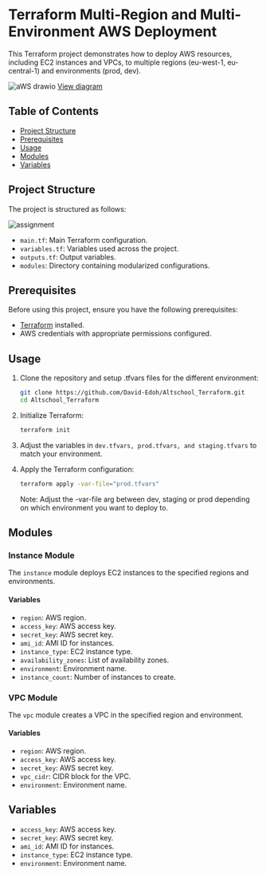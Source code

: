 # Terraform Multi-Region and Multi-Environment AWS Deployment

This Terraform project demonstrates how to deploy AWS resources, including EC2 instances and VPCs, to multiple regions (eu-west-1, eu-central-1) and environments (prod, dev).

![aWS drawio](https://github.com/David-Edoh/Altschool_Terraform/assets/45123163/ddd2bd2c-62f7-4272-b718-239b13786a1c)
[View diagram](https://viewer.diagrams.net/?tags=%7B%7D&highlight=0000ff&edit=_blank&layers=1&nav=1#G1hb5B6hp52HbrsYn4fg3WTLNW3uvpA_Gw)

## Table of Contents

- [Project Structure](#project-structure)
- [Prerequisites](#prerequisites)
- [Usage](#usage)
- [Modules](#modules)
- [Variables](#variables)

## Project Structure

The project is structured as follows:


![assignment](https://github.com/David-Edoh/Altschool_Terraform/assets/45123163/0f3ad1ae-f347-4157-b3db-916982b7e535)


- `main.tf`: Main Terraform configuration.
- `variables.tf`: Variables used across the project.
- `outputs.tf`: Output variables.
- `modules`: Directory containing modularized configurations.

## Prerequisites

Before using this project, ensure you have the following prerequisites:

- [Terraform](https://www.terraform.io/) installed.
- AWS credentials with appropriate permissions configured.

## Usage

1. Clone the repository and setup .tfvars files for the different environment:

    ```bash
    git clone https://github.com/David-Edoh/Altschool_Terraform.git
    cd Altschool_Terraform
    ```

2. Initialize Terraform:

    ```bash
    terraform init
    ```

3. Adjust the variables in `dev.tfvars, prod.tfvars, and staging.tfvars` to match your environment.

4. Apply the Terraform configuration:

    ```bash
    terraform apply -var-file="prod.tfvars"
    ```
    Note: Adjust the -var-file arg between dev, staging or prod depending on which environment you want to deploy to.

## Modules

### Instance Module

The `instance` module deploys EC2 instances to the specified regions and environments.

#### Variables

- `region`: AWS region.
- `access_key`: AWS access key.
- `secret_key`: AWS secret key.
- `ami_id`: AMI ID for instances.
- `instance_type`: EC2 instance type.
- `availability_zones`: List of availability zones.
- `environment`: Environment name.
- `instance_count`: Number of instances to create.

### VPC Module

The `vpc` module creates a VPC in the specified region and environment.

#### Variables

- `region`: AWS region.
- `access_key`: AWS access key.
- `secret_key`: AWS secret key.
- `vpc_cidr`: CIDR block for the VPC.
- `environment`: Environment name.

## Variables

- `access_key`: AWS access key.
- `secret_key`: AWS secret key.
- `ami_id`: AMI ID for instances.
- `instance_type`: EC2 instance type.
- `environment`: Environment name.
